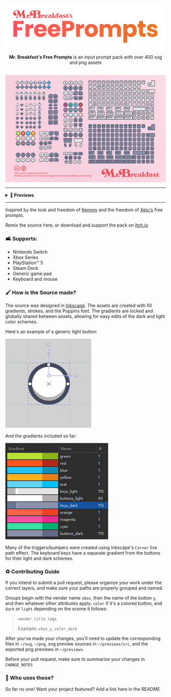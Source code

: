 <div align="center">
 <img src="meta/center_title.png" alt="Mr. Breakfast's Free Prompts" width="500"/>  
</div>

<p align="center">
 <b>Mr. Breakfast's Free Prompts</b> is an input prompt pack with over 400 svg and png assets 
 <br>
 
 <br>
</p>

<div align="center">
 <img src="previews/preview.png" alt="pack preview" width="550"/>
</div>

---

<details>
  <summary><b>🍬 Previews</b></summary>
 
   <img src="previews/generic_preview.png" alt="generic preview"/>
   <img src="previews/keyboard_preview.png" alt="keyboard and mouse preview"/>
   <img src="previews/switch_preview.png" alt="switch preview"/>
   <img src="previews/ps5_preview.png" alt="ps5 preview"/>
   <img src="previews/xbox_preview.png" alt="xbox preview"/>
   <img src="previews/steamdeck_preview.png" alt="steam deck preview"/>

</details>

---

Inspired by the look and freedom of [Kenney](https://kenney.nl/assets/input-prompts-pixel-16) and the freedom of [Xelu's](https://thoseawesomeguys.com/prompts/) free prompts.

Remix the source here, or download and support the pack on [Itch.io](https://mrbreakfastsdelight.itch.io/mr-breakfasts-free-prompts)

### 🛋️ Supports:
- Nintendo Switch
- Xbox Series
- PlayStation™ 5
- Steam Deck
- Generic game pad
- Keyboard and mouse

### 🖌️ How is the Source made?
The source was designed in [Inkscape](https://inkscape.org/). The assets are created with fill gradients, strokes, and the Poppins font. The gradients are locked and globally shared between assets, allowing for easy edits of the dark and light color schemes.

Here's an example of a generic light button:

![image](meta/button_example.png)

And the gradients included so far:

![image](meta/gradient_names.png)

Many of the triggers/bumpers were created using Inkscape's `Corner` live path effect. The keyboard keys have a separate gradient from the buttons for their light and dark schemes.

### ♻️ Contributing Guide

If you intend to submit a pull request, please organize your work under the correct layers, and make sure your paths are properly grouped and named.

Groups begin with the vender name `xbox`, then the name of the button `y`, and then whatever other attributes apply. `color` if it's a colored button, and `dark` or `light` depending on the sceme it follows:

> `vender_title_tags`
> 
> Example: `xbox_y_color_dark`

After you've made your changes, you'll need to update the corresponding files in `~/svg`, `~/png`, svg preview sources in `~/previews/src`, and the exported png previews in `~/previews`.

Before your pull request, make sure to summarize your changes in `CHANGE_NOTES`

### 🎂 Who uses these?
So far no one! Want your project featured? Add a link here in the README

